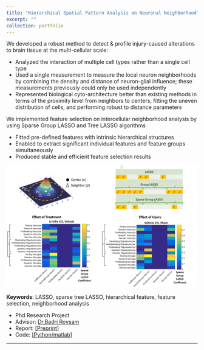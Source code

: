 ```yaml
---
title: "Hierarchical Spatial Pattern Analysis on Neuronal Neighborhood"
excerpt: ""
collection: portfolio
---
```


We developed a robust method to detect & profile injury-caused  alterations to brain tissue at the multi-cellular scale:
- Analyzed the interaction of multiple cell types rather than a single cell type
- Used a single measurement to measure the local neuron neighborhoods by combining the density and distance of neuron-glial influence; these measurements previously could only be used independently
- Represented biological cyto-architecture better than existing methods in terms of the proximity level from neighbors to centers, fitting the uneven distribution of cells, and performing robust to distance parameters

We implemented feature selection on intercellular neighborhood analysis by using Sparse Group LASSO and Tree LASSO algorithms
- Fitted pre-defined features with intrinsic hierarchical structures
- Enabled to extract significant individual features and feature groups simultaneously
- Produced stable and efficient feature selection results



<p align="center"><img src="/figures/nei.png"  width="700" class="inline"/></p>

**Keywords**: LASSO, sparse tree LASSO, hierarchical feature, feature selection, neighborhood analysis

- Phd Research Project
- Advisor: [Dr.Badri Roysam](http://www.ee.uh.edu/faculty/roysam)
- Report: [[Preprint]](https://www.researchgate.net/publication/343725806_Investigate_the_Impact_of_Traumatic_Brain_Injury_TBI_on_glia_neighborhoods_of_neuron)
- Code: [[Python/matlab]]("https://github.com/Xiaoyang-Rebecca/NeighborhoodAnalysis/tree/master/codes")



---
<!-- << [Back](../) -->
